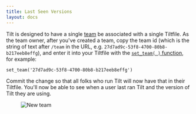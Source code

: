 ```yaml
---
title: Last Seen Versions
layout: docs
---
```


Tilt is designed to have a single [team](./teams.html) be associated with a single Tiltfile. As the team owner, after you've created a team, copy the team id (which is the string of text after `/team` in the URL, e.g. `27d7ad9c-53f8-4700-80b8-b217eeb8effg`), and enter it into your Tiltfile with the [`set_team( )` function](./api.html#api.set_team), for example: 

`set_team('27d7ad9c-53f8-4700-80b8-b217eeb8effg')`

Commit the change so that all folks who run Tilt will now have that in their Tiltfile. You'll now be able to see when a user last ran Tilt and the version of Tilt they are using.

<figure>
    <img src="/assets/img/last-seen-versions.png" class="no-shadow" alt="New team">
</figure>
